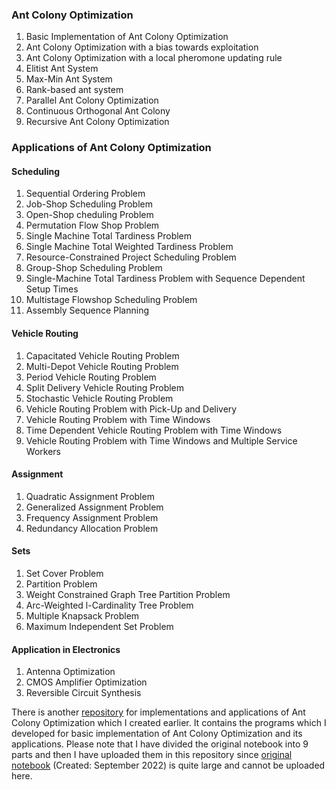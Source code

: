 ### Ant Colony Optimization
1. Basic Implementation of Ant Colony Optimization
2. Ant Colony Optimization with a bias towards exploitation
3. Ant Colony Optimization with a local pheromone updating rule
4. Elitist Ant System
5. Max-Min Ant System
6. Rank-based ant system
7. Parallel Ant Colony Optimization
8. Continuous Orthogonal Ant Colony
9. Recursive Ant Colony Optimization

### Applications of Ant Colony Optimization
#### Scheduling
1. Sequential Ordering Problem
2. Job-Shop Scheduling Problem
3. Open-Shop cheduling Problem 
4. Permutation Flow Shop Problem
5. Single Machine Total Tardiness Problem
6. Single Machine Total Weighted Tardiness Problem
7. Resource-Constrained Project Scheduling Problem
8. Group-Shop Scheduling Problem
9. Single-Machine Total Tardiness Problem with Sequence Dependent Setup Times
10. Multistage Flowshop Scheduling Problem
11. Assembly Sequence Planning

#### Vehicle Routing
1. Capacitated Vehicle Routing Problem
2. Multi-Depot Vehicle Routing Problem
3. Period Vehicle Routing Problem
4. Split Delivery Vehicle Routing Problem
5. Stochastic Vehicle Routing Problem
6. Vehicle Routing Problem with Pick-Up and Delivery
7. Vehicle Routing Problem with Time Windows
8. Time Dependent Vehicle Routing Problem with Time Windows
9. Vehicle Routing Problem with Time Windows and Multiple Service Workers

#### Assignment
1. Quadratic Assignment Problem
2. Generalized Assignment Problem
3. Frequency Assignment Problem
4. Redundancy Allocation Problem

#### Sets
1. Set Cover Problem
2. Partition Problem
3. Weight Constrained Graph Tree Partition Problem
4. Arc-Weighted l-Cardinality Tree Problem
5. Multiple Knapsack Problem
6. Maximum Independent Set Problem


#### Application in Electronics
1. Antenna Optimization
2. CMOS Amplifier Optimization
3. Reversible Circuit Synthesis



There is another [repository](https://github.com/KMORaza/Ant_Colony_Optimization) for implementations and applications of Ant Colony Optimization which I created earlier. It contains the programs which I developed for basic implementation of Ant Colony Optimization and its applications. Please note that I have divided the original notebook into 9 parts and then I have uploaded them in this repository since [original notebook](https://drive.google.com/file/d/1I5RxmJjvob7Ede2w7O4jr0ONLdQzec8g/view?usp=sharing) (Created: September 2022) is quite large and cannot be uploaded here.
